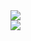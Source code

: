 <img src="https://github-readme-stats.vercel.app/api?username=TomasSerra&count_private=true&show_icons=true&theme=dark"/>
<br>
<img src="https://github-readme-stats.vercel.app/api/top-langs/?username=TomasSerra&layout=compact"/>
